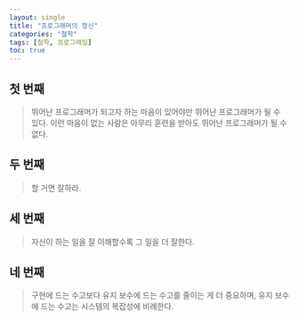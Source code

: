 ```yaml
---
layout: single
title: "프로그래머의 정신"
categories: "철학"
tags: [철학, 프로그래밍]
toc: true
---
```


## 첫 번째

> 뛰어난 프로그래머가 되고자 하는 마음이 있어야만 뛰어난 프로그래머가 될 수 있다. 이런 마음이 없는 사람은 아무리 훈련을 받아도 뛰어난 프로그래머가 될 수 없다.

## 두 번째

> 할 거면 잘하라.

## 세 번째

> 자신이 하는 일을 잘 이해할수록 그 일을 더 잘한다.

## 네 번째

> 구현에 드는 수고보다 유지 보수에 드는 수고를 줄이는 게 더 중요하며, 유지 보수에 드는 수고는 시스템의 복잡성에 비례한다.
